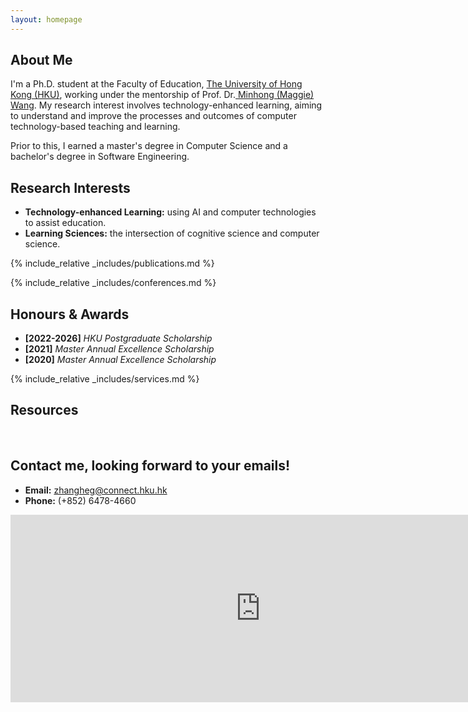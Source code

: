 ```yaml
---
layout: homepage
---
```


## About Me

I'm a Ph.D. student at the Faculty of Education, <a href="https://www.hku.hk/" target="_blank"> The University of Hong Kong (HKU)</a>,
working under the mentorship of Prof. Dr.<a href="https://web.edu.hku.hk/faculty-academics/magwang" target="_blank"> Minhong (Maggie) Wang</a>. My research interest involves technology-enhanced learning, aiming to understand and improve the processes and outcomes of computer technology-based teaching and learning. 

Prior to this, I earned a master's degree in Computer Science and a bachelor's degree in Software Engineering.


## Research Interests
- **Technology-enhanced Learning:** using AI and computer technologies to assist education.
- **Learning Sciences:** the intersection of cognitive science and computer science.



<!-- {% include_relative _includes/publications.md %} -->

{% include_relative _includes/publications.md %}

{% include_relative _includes/conferences.md %}


## Honours & Awards
- **[2022-2026]** <a>*HKU Postgraduate Scholarship*</a>
- **[2021]** <a>*Master Annual Excellence Scholarship*</a>
- **[2020]** <a>*Master Annual Excellence Scholarship*</a>

{% include_relative _includes/services.md %}


## Resources
<!-- - <a href="https://LeetCode-Prep/blob/main/main.pdf" target="_blank">*A Coding Question Prep*</a> 
- <a href="https://github.com/lob/main/Prep/Quant%20Research.pdf" target="_blank">*A Quantatitive Research Interview Prep*</a> 
<!-- https://yuhangzhou88.github.io/ESL_Solution/  -->
<!-- - <a href="https:///ESL_Solution/" target="_blank">*A Solution Manual of The Elements of Statistical Learning*</a> -->
<br>

## Contact me, looking forward to your emails!
- **Email:** zhangheg@connect.hku.hk
- **Phone:** (+852) 6478-4660
<iframe src="https://www.google.com/maps/embed?pb=!1m18!1m12!1m3!1d14768.422826900909!2d114.1242357011222!3d22.273985281954715!2m3!1f0!2f0!3f0!3m2!1i1024!2i768!4f13.1!3m3!1m2!1s0x3403ff8427b43597%3A0x2c48f5d3cd6fc8d8!2sThe%20University%20of%20Hong%20Kong%20(HKU)!5e0!3m2!1sen!2shk!4v1710420537163!5m2!1sen!2shk" width="800" height="300" style="border:0;" allowfullscreen="" loading="lazy" referrerpolicy="no-referrer-when-downgrade"></iframe>

<br>

<script type="text/javascript" src="//rf.revolvermaps.com/0/0/5.js?i=566bmycmoek&amp;m=0&amp;c=ff0000&amp;cr1=ffffff&amp;s=180" async="async"></script>
